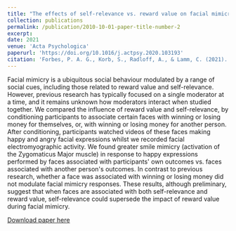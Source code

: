 ```yaml
---
title: "The effects of self-relevance vs. reward value on facial mimicry"
collection: publications
permalink: /publication/2010-10-01-paper-title-number-2
excerpt: 
date: 2021
venue: 'Acta Psychologica'
paperurl: 'https://doi.org/10.1016/j.actpsy.2020.103193'
citation: 'Forbes, P. A. G., Korb, S., Radloff, A., & Lamm, C. (2021). &quot;The effects of self-relevance vs. reward value on facial mimicry.&quot; <i>Acta Psychologica</i>. 212, 103193.'
---
```

Facial mimicry is a ubiquitous social behaviour modulated by a range of social cues, including those related to reward value and self-relevance. However, previous research has typically focused on a single moderator at a time, and it remains unknown how moderators interact when studied together. We compared the influence of reward value and self-relevance, by conditioning participants to associate certain faces with winning or losing money for themselves, or, with winning or losing money for another person. After conditioning, participants watched videos of these faces making happy and angry facial expressions whilst we recorded facial electromyographic activity. We found greater smile mimicry (activation of the Zygomaticus Major muscle) in response to happy expressions performed by faces associated with participants' own outcomes vs. faces associated with another person's outcomes. In contrast to previous research, whether a face was associated with winning or losing money did not modulate facial mimicry responses. These results, although preliminary, suggest that when faces are associated with both self-relevance and reward value, self-relevance could supersede the impact of reward value during facial mimicry.

[Download paper here](https://www.sciencedirect.com/science/article/pii/S0001691820305175/pdfft?md5=738f3412f6a7313cdd0ed0d661dcaf39&pid=1-s2.0-S0001691820305175-main.pdf)
